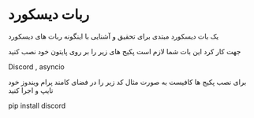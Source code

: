 # ربات دیسکورد
یک بات دیسکورد مبتدی برای تحقیق و آشنایی با اینگونه ربات های دیسکورد


جهت کار کرد این بات شما لازم است پکیج های زیر را بر روی پایتون خود نصب کنید

Discord , asyncio


برای نصب پکیج ها کافیست به صورت مثال کد زیر را در فضای کامند پرام ویندوز خود تایپ و اجرا کنید

pip install discord
